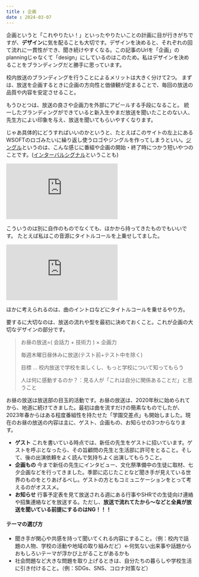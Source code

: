 ```yaml
---
title : 企画
date : 2024-03-07
---
```


企画というと「これやりたい！」といったやりたいことの計画に目が行きがちですが、**デザイン**に気を配ることも大切です。デザインを決めると、それぞれの回て流れに一貫性ができ、聞き続けやすくなる。この記事のUrlを「企画」のplanningじゃなくて「design」にしているのはこのため。私はデザインを決めることをブランディングだと勝手に思っています。

校内放送のブランディングを行うことによるメリットは大きく分けて2つ。
まずは、放送を企画するときに企画の方向性と価値観が定まることで、毎回の放送の品質や内容を安定させること。

もうひとつは、放送の良さや企画力を外部にアピールする手段になること。
統一したブランディングができていると新入生やまだ放送を聞いたことのない人、先生方によい印象を与え、放送を聞いてもらいやすくなります。

じゃあ具体的にどうすればいいのかというと、たとえばこのサイトの左上にあるWSOFTのロゴみたいに繰り返し使うロゴやジングルを作ってしまうといい。[ジングル](https://ja.wikipedia.org/wiki/%E3%82%B8%E3%83%B3%E3%82%B0%E3%83%AB_(%E3%83%A9%E3%82%B8%E3%82%AA))というのは、こんな感じに番組や企画の開始・終了時につかう短いやつのことです。([インターバルシグナル](https://ja.wikipedia.org/wiki/%E3%82%A4%E3%83%B3%E3%82%BF%E3%83%BC%E3%83%90%E3%83%AB%E3%83%BB%E3%82%B7%E3%82%B0%E3%83%8A%E3%83%AB)ということも)

<iframe class="img-fluid"  src="https://www.youtube.com/embed/bwgOBEMvzYk" title="JFN加盟FMラジオ局共通ジングル集" frameborder="0" allow="accelerometer; autoplay; clipboard-write; encrypted-media; gyroscope; picture-in-picture; web-share" allowfullscreen></iframe>

こういうのは別に自作のものでなくても、ほかから持ってきたものでもいいです。
たとえば私はこの音源にタイトルコールを上乗せしてました。

<iframe class="img-fluid"  src="https://www.youtube.com/embed/7KXZV6ck4ok" title="放送部ラジオジングル 氷菓(Hyouka) OST 37." frameborder="0" allow="accelerometer; autoplay; clipboard-write; encrypted-media; gyroscope; picture-in-picture; web-share" allowfullscreen></iframe>


ほかに考えられるのは、曲のイントロなどにタイトルコールを乗せるやり方。

要するに大切なのは、放送の流れや型を最初に決めておくこと。これが企画の大切なデザインの部分です。

> お昼の放送=( 会話力 + 技術力 ) × 企画力
>
> 毎週木曜日昼休みに放送(テスト前+テスト中を除く)
> 
> 目標 ... 校内放送で学校を楽しくし、もっと学校について知ってもらう
>
> 人は何に感動するのか？：見る人が「これは自分に関係あることだ」と思うこと

お昼の放送は放送部の目玉的活動です。お昼の放送は、2020年秋に始められてから、地道に続けてきました。最初は曲を流すだけの簡素なものでしたが、2023年春からはある程度番組性を持たせた「学園交差点」も開始しました。現在のお昼の放送の内容は主に、ゲスト、企画もの、お知らせの3つからなります。

- **ゲスト** これを書いている時点では、新任の先生をゲストに招いています。ゲストを呼ぶとなったら、その旨顧問の先生と生活部に許可をとること。そして、後の出演依頼をよく読んで気持ちよく出演してもらうこと。
- **企画もの** 今まで新任の先生にインタビュー、文化祭準備中の生徒に取材、七夕企画などを行ってきました。季節に応じたことなど聞き手が見えている世界のものをとりあげるべし。ゲストの方ともコミュニケーションをとって考えるのがオススメ。
- **お知らせ** 行事予定表を見て放送される週にある行事やSHRでの生徒向け連絡や招集連絡などを放送する。ただし、**放送で流れてたから～などと全員が放送を聞いている前提にするのはNG！！！**

#### テーマの選び方
- 聞き手が関心や共感を持って聞いてくれる内容にすること。（例：校内で話題の人物、学校の活動や地域の取り組みだど）←何気ない出来事や話題からおもしろいテーマが浮かび上がることがあるかも
- 社会問題など大きな問題を取り上げるときは、自分たちの暮らしや学校生活に引き付けること。（例：SDGs、SNS、コロナ対策など）
